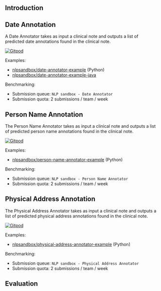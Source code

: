 ## Introduction



## Date Annotation

A Date Annotator takes as input a clinical note and outputs a list of predicted
date annotations found in the clinical note.

[![Gitpod](https://img.shields.io/badge/OpenAPI-Open_NLP_Task_Specification-blue?color=0273b3&labelColor=555555&logoColor=ffffff&style=for-the-badge&logo=openapi-initiative&label=)][date-annotator-api]

Examples:

- [nlpsandbox/date-annotator-example] (Python)
- [nlpsandbox/date-annotator-example-java]

Benchmarking:

- Submission queue: `NLP sandbox - Date Annotator`
- Submission quota: 2 submissions / team / week

## Person Name Annotation

The Person Name Annotator takes as input a clinical note and outputs a list of
predicted person name annotations found in the clinical note.

[![Gitpod](https://img.shields.io/badge/OpenAPI-Open_NLP_Task_Specification-blue?color=0273b3&labelColor=555555&logoColor=ffffff&style=for-the-badge&logo=openapi-initiative&label=)][person-name-annotator-api]

Examples:

- [nlpsandbox/person-name-annotator-example] (Python)

Benchmarking:

- Submission queue: `NLP sandbox - Person Name Annotator`
- Submission quota: 2 submissions / team / week

## Physical Address Annotation

The Physical Address Annotator takes as input a clinical note and outputs a list
of predicted physical address annotations found in the clinical note.

[![Gitpod](https://img.shields.io/badge/OpenAPI-Open_NLP_Task_Specification-blue?color=0273b3&labelColor=555555&logoColor=ffffff&style=for-the-badge&logo=openapi-initiative&label=)][physical-address-annotator-api]

Examples:

- [nlpsandbox/physical-address-annotator-example] (Python)

Benchmarking:

- Submission queue: `NLP sandbox - Physical Address Annotator`
- Submission quota: 2 submissions / team / week

## Evaluation



<!-- Links -->

[date-annotator-api]: https://nlpsandbox.github.io/nlpsandbox-schemas/date-annotator/latest/docs/
[person-name-annotator-api]: https://nlpsandbox.github.io/nlpsandbox-schemas/person-name-annotator/latest/docs/
[physical-address-annotator-api]: https://nlpsandbox.github.io/nlpsandbox-schemas/physical-address-annotator/latest/docs/
[nlpsandbox/date-annotator-example]: https://github.com/nlpsandbox/date-annotator-example
[nlpsandbox/date-annotator-example-java]: https://github.com/nlpsandbox/date-annotator-example-java
[nlpsandbox/person-name-annotator-example]: https://github.com/nlpsandbox/person-name-annotator-example
[nlpsandbox/physical-address-annotator-example]: https://github.com/nlpsandbox/physical-address-annotator-example
